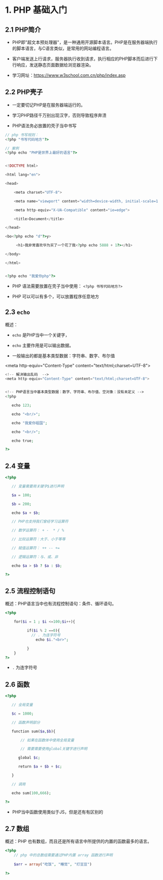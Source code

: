 # 1. PHP 基础入门

## 2.1 PHP简介

- PHP即"超文本预处理器"，是一种通用开源脚本语言。PHP是在服务器端执行的脚本语言，与C语言类似，是常用的网站编程语言。
- 客户端发送上行请求，服务器执行收到请求，执行相应的PHP脚本而后进行下行响应，发送静态页面数据给浏览器渲染。

- 学习网址：<https://www.w3school.com.cn/php/index.asp> 



## 2.2 PHP壳子

- 一定要切记PHP是在服务器端运行的。

- 学习PHP路径千万别出现汉字，否则导致程序奔溃

- PHP语法务必放置的壳子当中书写

    

```php
// php 书写规则：
<?php "书写代码地方"?>

// 案例
<?php echo "PHP是世界上最好的语言"?>


<!DOCTYPE html>

<html lang="en">

<head>

    <meta charset="UTF-8">

    <meta name="viewport" content="width=device-width, initial-scale=1.0">

    <meta http-equiv="X-UA-Compatible" content="ie=edge">

    <title>Document</title>

</head>

<bo<?php echo "d"?>y>

     <h1>我非常喜欢华为买了一个花了我<?php echo 5888 + 1?></h1>

</body>

</html>


<?php echo "我爱你php"?>
```
-   PHP 语法需要放置在壳子当中使用： `<?php 书写代码地方?>`

-   PHP 可以可以有多个，可以放置程序任意地方

## 2.3 `echo`

概述：

- `echo` 是PHP当中一个关键字，

- `echo` 主要作用是可以输出数据。

- 一般输出的都是基本类型数据：字符串、数字、布尔值

<meta http-equiv="Content-Type" content="text/html;charset=UTF-8">
<!-- PHP语言当中基本类型数据：数字、字符串、布尔值、空对象：没有未定义 -->

```php
<!-- 解决输出乱码  -->
<meta http-equiv="Content-Type" content="text/html;charset=UTF-8">


<!-- PHP语言当中基本类型数据：数字、字符串、布尔值、空对象：没有未定义 -->
<?php

   echo 123;

   echo "<br/>";

   echo "我爱你祖国";

   echo "<br/>";

   echo true;

?>
```


## 2.4 变量

```php
<?php

   // 变量需要用关键字$进行声明

   $a = 100;

   $b = 200;

   echo $a + $b;

   // PHP也支持我们曾经学习运算符

   // 数学运算符： + -  * / %

   // 比较运算符：大于、小于等等

   // 赋值运算符： ++ -- +=

   // 逻辑运算符：与、或、非

   echo $a > $b ? $a : $b;

?>
```



## 2.5 流程控制语句

概述：PHP语言当中也有流程控制语句：条件、循环语句。

```php
<?php

    for($i = 1 ; $i <=100;$i++){

          if($i % 2 ==0){
			// . 为连字符号
              echo $i."<br>";

          }
    }
?>
```
- `.` 为连字符号



## 2.6 函数

```php
<?php

   // 全局变量

   $c = 1000;

   // 函数声明部分

   function sum($a,$b){

       // 如果在函数体中使用全局变量

       // 需要需要使用global关键字进行声明

      global $c;

      return $a + $b + $c;

   }

   // 调用

   echo sum(100,666);

?>
```
-   PHP当中函数使用类似于JS，但是还有有区别的



## 2.7 数组

概述：PHP 也有数组，而且还是所有语言中所提供的内置的函数最多的语言。

```php
<?php
    // php 中的总数组需要通过PHP内置 array 函数进行声明
    
    $arr = array("吃饭", "睡觉", "打豆豆")    
    
?>
```

